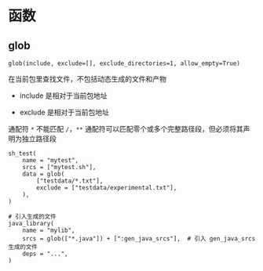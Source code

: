 # 函数

## glob

```
glob(include, exclude=[], exclude_directories=1, allow_empty=True)
```

在当前包里查找文件，不包括动态生成的文件和产物

- include 是相对于当前包地址

- exclude 是相对于当前包地址

通配符 `*` 不能匹配 `/`，`**` 通配符可以匹配零个或多个完整路径段，但必须将其声明为独立路径段

```
sh_test(
    name = "mytest",
    srcs = ["mytest.sh"],
    data = glob(
        ["testdata/*.txt"],
        exclude = ["testdata/experimental.txt"],
    ),
)

# 引入生成的文件
java_library(
    name = "mylib",
    srcs = glob(["*.java"]) + [":gen_java_srcs"],  # 引入 gen_java_srcs 生成的文件
    deps = "...",
)
```
